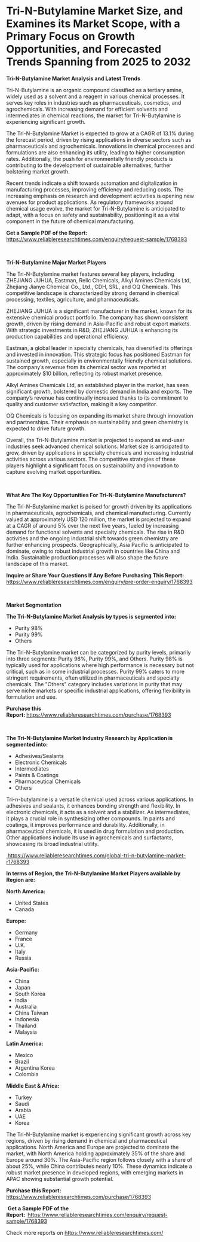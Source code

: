 <p><h1>Tri-N-Butylamine Market Size, and Examines its Market Scope, with a Primary Focus on Growth Opportunities, and Forecasted Trends Spanning from 2025 to 2032</h1></p><p><strong>Tri-N-Butylamine Market Analysis and Latest Trends</strong></p>
<p><p>Tri-N-Butylamine is an organic compound classified as a tertiary amine, widely used as a solvent and a reagent in various chemical processes. It serves key roles in industries such as pharmaceuticals, cosmetics, and agrochemicals. With increasing demand for efficient solvents and intermediates in chemical reactions, the market for Tri-N-Butylamine is experiencing significant growth.</p><p>The Tri-N-Butylamine Market is expected to grow at a CAGR of 13.1% during the forecast period, driven by rising applications in diverse sectors such as pharmaceuticals and agrochemicals. Innovations in chemical processes and formulations are also enhancing its utility, leading to higher consumption rates. Additionally, the push for environmentally friendly products is contributing to the development of sustainable alternatives, further bolstering market growth.</p><p>Recent trends indicate a shift towards automation and digitalization in manufacturing processes, improving efficiency and reducing costs. The increasing emphasis on research and development activities is opening new avenues for product applications. As regulatory frameworks around chemical usage evolve, the market for Tri-N-Butylamine is anticipated to adapt, with a focus on safety and sustainability, positioning it as a vital component in the future of chemical manufacturing.</p></p>
<p><strong>Get a Sample PDF of the Report:&nbsp;</strong> <a href="https://www.reliableresearchtimes.com/enquiry/request-sample/1768393?utm_campaign=2326&utm_medium=2&utm_source=Github&utm_content=ia&utm_term=03042025&utm_id=tri-n-butylamine">https://www.reliableresearchtimes.com/enquiry/request-sample/1768393</a></p>
<p>&nbsp;</p>
<p><strong>Tri-N-Butylamine Major Market Players</strong></p>
<p><p>The Tri-N-Butylamine market features several key players, including ZHEJIANG JUHUA, Eastman, Relic Chemicals, Alkyl Amines Chemicals Ltd, Zhejiang Jianye Chemical Co., Ltd., CDH, SRL, and OQ Chemicals. This competitive landscape is characterized by strong demand in chemical processing, textiles, agriculture, and pharmaceuticals.</p><p>ZHEJIANG JUHUA is a significant manufacturer in the market, known for its extensive chemical product portfolio. The company has shown consistent growth, driven by rising demand in Asia-Pacific and robust export markets. With strategic investments in R&D, ZHEJIANG JUHUA is enhancing its production capabilities and operational efficiency.</p><p>Eastman, a global leader in specialty chemicals, has diversified its offerings and invested in innovation. This strategic focus has positioned Eastman for sustained growth, especially in environmentally friendly chemical solutions. The company’s revenue from its chemical sector was reported at approximately $10 billion, reflecting its robust market presence.</p><p>Alkyl Amines Chemicals Ltd, an established player in the market, has seen significant growth, bolstered by domestic demand in India and exports. The company’s revenue has continually increased thanks to its commitment to quality and customer satisfaction, making it a key competitor.</p><p>OQ Chemicals is focusing on expanding its market share through innovation and partnerships. Their emphasis on sustainability and green chemistry is expected to drive future growth. </p><p>Overall, the Tri-N-Butylamine market is projected to expand as end-user industries seek advanced chemical solutions. Market size is anticipated to grow, driven by applications in specialty chemicals and increasing industrial activities across various sectors. The competitive strategies of these players highlight a significant focus on sustainability and innovation to capture evolving market opportunities.</p></p>
<p>&nbsp;</p>
<p><strong>What Are The Key Opportunities For Tri-N-Butylamine Manufacturers?</strong></p>
<p><p>The Tri-N-Butylamine market is poised for growth driven by its applications in pharmaceuticals, agrochemicals, and chemical manufacturing. Currently valued at approximately USD 120 million, the market is projected to expand at a CAGR of around 5% over the next five years, fueled by increasing demand for functional solvents and specialty chemicals. The rise in R&D activities and the ongoing industrial shift towards green chemistry are further enhancing prospects. Geographically, Asia Pacific is anticipated to dominate, owing to robust industrial growth in countries like China and India. Sustainable production processes will also shape the future landscape of this market.</p></p>
<p><strong>Inquire or Share Your Questions If Any Before Purchasing This Report:</strong> <a href="https://www.reliableresearchtimes.com/enquiry/pre-order-enquiry/1768393?utm_campaign=2326&utm_medium=2&utm_source=Github&utm_content=ia&utm_term=03042025&utm_id=tri-n-butylamine">https://www.reliableresearchtimes.com/enquiry/pre-order-enquiry/1768393</a></p>
<p>&nbsp;</p>
<p><strong>Market Segmentation</strong></p>
<p><strong>The Tri-N-Butylamine Market Analysis by types is segmented into:</strong></p>
<p><ul><li>Purity 98%</li><li>Purity 99%</li><li>Others</li></ul></p>
<p><p>The Tri-N-Butylamine market can be categorized by purity levels, primarily into three segments: Purity 98%, Purity 99%, and Others. Purity 98% is typically used for applications where high performance is necessary but not critical, such as in some industrial processes. Purity 99% caters to more stringent requirements, often utilized in pharmaceuticals and specialty chemicals. The "Others" category includes variations in purity that may serve niche markets or specific industrial applications, offering flexibility in formulation and use.</p></p>
<p><strong>Purchase this Report:&nbsp;</strong><a href="https://www.reliableresearchtimes.com/purchase/1768393?utm_campaign=2326&utm_medium=2&utm_source=Github&utm_content=ia&utm_term=03042025&utm_id=tri-n-butylamine">https://www.reliableresearchtimes.com/purchase/1768393</a></p>
<p>&nbsp;</p>
<p><strong>The Tri-N-Butylamine Market Industry Research by Application is segmented into:</strong></p>
<p><ul><li>Adhesives/Sealants</li><li>Electronic Chemicals</li><li>Intermediates</li><li>Paints & Coatings</li><li>Pharmaceutical Chemicals</li><li>Others</li></ul></p>
<p><p>Tri-n-butylamine is a versatile chemical used across various applications. In adhesives and sealants, it enhances bonding strength and flexibility. In electronic chemicals, it acts as a solvent and a stabilizer. As intermediates, it plays a crucial role in synthesizing other compounds. In paints and coatings, it improves performance and durability. Additionally, in pharmaceutical chemicals, it is used in drug formulation and production. Other applications include its use in agrochemicals and surfactants, showcasing its broad industrial utility.</p></p>
<p><a href="https://www.reliableresearchtimes.com/global-tri-n-butylamine-market-r1768393?utm_campaign=2326&utm_medium=2&utm_source=Github&utm_content=ia&utm_term=03042025&utm_id=tri-n-butylamine">&nbsp;https://www.reliableresearchtimes.com/global-tri-n-butylamine-market-r1768393</a></p>
<p><strong>In terms of Region, the Tri-N-Butylamine Market Players available by Region are:</strong></p>
<p>
    <p> <strong> North America: </strong>
        <ul>
            <li>United States</li>
            <li>Canada</li>
        </ul>
        </p> 
    <p> <strong> Europe: </strong>
        <ul>
            <li>Germany</li>
            <li>France</li>
            <li>U.K.</li>
            <li>Italy</li>
            <li>Russia</li>
        </ul>
        </p> 
    <p> <strong> Asia-Pacific: </strong>
        <ul>
            <li>China</li>
            <li>Japan</li>
            <li>South Korea</li>
            <li>India</li>
            <li>Australia</li>
            <li>China Taiwan</li>
            <li>Indonesia</li>
            <li>Thailand</li>
            <li>Malaysia</li>
        </ul>
        </p> 
    <p> <strong> Latin America: </strong>
        <ul>
            <li>Mexico</li>
            <li>Brazil</li>
            <li>Argentina Korea</li>
            <li>Colombia</li>
        </ul>
        </p> 
    <p> <strong> Middle East & Africa: </strong>
        <ul>
            <li>Turkey</li>
            <li>Saudi</li>
            <li>Arabia</li>
            <li>UAE</li>
            <li>Korea</li>
        </ul>
    </p>
    </p>
<p><p>The Tri-N-Butylamine market is experiencing significant growth across key regions, driven by rising demand in chemical and pharmaceutical applications. North America and Europe are projected to dominate the market, with North America holding approximately 35% of the share and Europe around 30%. The Asia-Pacific region follows closely with a share of about 25%, while China contributes nearly 10%. These dynamics indicate a robust market presence in developed regions, with emerging markets in APAC showing substantial growth potential.</p></p>
<p><strong>Purchase this Report: </strong><a href="https://www.reliableresearchtimes.com/purchase/1768393?utm_campaign=2326&utm_medium=2&utm_source=Github&utm_content=ia&utm_term=03042025&utm_id=tri-n-butylamine">https://www.reliableresearchtimes.com/purchase/1768393</a></p>
<p>&nbsp;<strong>Get a Sample PDF of the Report:&nbsp;&nbsp;</strong><a href="https://www.reliableresearchtimes.com/enquiry/request-sample/1768393?utm_campaign=2326&utm_medium=2&utm_source=Github&utm_content=ia&utm_term=03042025&utm_id=tri-n-butylamine">https://www.reliableresearchtimes.com/enquiry/request-sample/1768393</a></p>
<p><strong></strong></p>
<p>Check more reports on <a href="https://www.reliableresearchtimes.com/?utm_campaign=2326&utm_medium=2&utm_source=Github&utm_content=ia&utm_term=03042025&utm_id=tri-n-butylamine">https://www.reliableresearchtimes.com/</a></p>